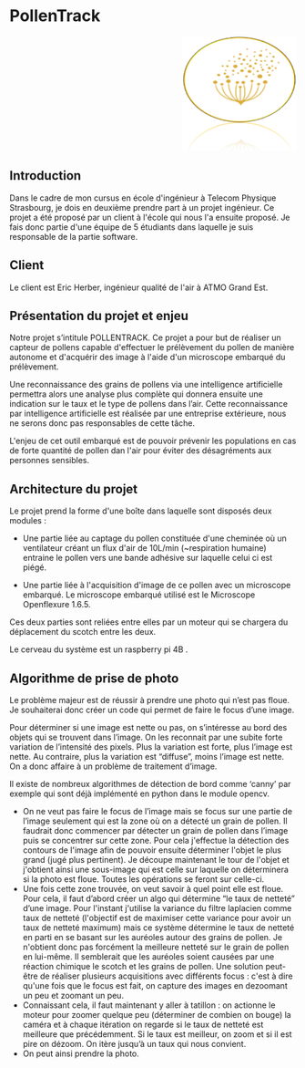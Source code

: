 # PollenTrack

<div style="text-align: right;">
    <img src="image/Logo_Pollentrack.png" alt="Logo Pollentrack" width="200" height="200">
</div>

## Introduction
Dans le cadre de mon cursus en école d'ingénieur à Telecom Physique Strasbourg, je dois en deuxième prendre part à un projet ingénieur. Ce projet a été proposé par un client à l'école qui nous l'a ensuite proposé. Je fais donc partie d'une équipe de 5 étudiants dans laquelle je suis responsable de la partie software.

## Client
Le client est Eric Herber, ingénieur qualité de l'air à ATMO Grand Est.

## Présentation du projet et enjeu
Notre projet s’intitule POLLENTRACK. Ce projet a pour but de réaliser un capteur de pollens capable d'effectuer le prélèvement du pollen de manière autonome et d'acquérir des image à l'aide d'un microscope embarqué du prélèvement. 

Une reconnaissance des grains de pollens via une intelligence artificielle permettra alors une analyse plus complète qui donnera ensuite une indication sur le taux et le type de pollens dans l’air. Cette reconnaissance par intelligence artificielle est réalisée par une entreprise extérieure, nous ne serons donc pas responsables de cette tâche. 

L'enjeu de cet outil embarqué est de pouvoir prévenir les populations en cas de forte quantité de pollen dan l'air pour éviter des désagréments aux personnes sensibles.

## Architecture du projet
Le projet prend la forme d'une boîte dans laquelle sont disposés deux modules :

- Une partie liée au captage du pollen constituée d'une cheminée où un ventilateur créant un flux d'air de 10L/min (~respiration humaine) entraine le pollen vers une bande adhésive sur laquelle celui ci est piégé.

- Une partie liée à l'acquisition d'image de ce pollen avec un microscope embarqué. Le microscope embarqué utilisé est le Microscope Openflexure 1.6.5.

Ces deux parties sont reliées entre elles par un moteur qui se chargera du déplacement du scotch entre les deux.

Le cerveau du système est un raspberry pi 4B .
## Algorithme de prise de photo
Le problème majeur est de réussir à prendre une photo qui n’est pas floue. Je souhaiterai donc créer un code qui permet de faire le focus d’une image. 

Pour déterminer si une image est nette ou pas, on s’intéresse au bord des objets qui se trouvent dans l’image. On les reconnait par une subite forte variation de l’intensité des pixels. Plus la variation est forte, plus l’image est nette. Au contraire, plus la variation est “diffuse”, moins l’image est nette. On a donc affaire à un problème de traitement d’image.

Il existe de nombreux algorithmes de détection de bord comme ‘canny’ par exemple qui sont déjà implémenté en python dans le module opencv.

- On ne veut pas faire le focus de l’image mais se focus sur une partie de l’image seulement qui est la zone où on a détecté un grain de pollen.
Il faudrait donc commencer par détecter un grain de pollen dans l’image puis se concentrer sur cette zone. Pour cela j'effectue la détection des contours de l'image afin de pouvoir ensuite déterminer l'objet le plus grand (jugé plus pertinent). Je découpe maintenant le tour de l'objet et j'obtient ainsi une sous-image qui est celle sur laquelle on déterminera si la photo est floue. Toutes les opérations se feront sur celle-ci.
- Une fois cette zone trouvée, on veut savoir à quel point elle est floue. Pour cela, il faut d’abord créer un algo qui détermine “le taux de netteté” d’une image. Pour l'instant j'utilise la variance du filtre laplacien comme taux de netteté (l'objectif est de maximiser cette variance pour avoir un taux de netteté maximum) mais ce système détermine le taux de netteté en parti en se basant sur les auréoles autour des grains de pollen. Je n'obtient donc pas forcément la meilleure netteté sur le grain de pollen en lui-même. Il semblerait que les auréoles soient causées par une réaction chimique le scotch et les grains de pollen. Une solution peut-être de réaliser plusieurs acquisitions avec différents focus : c'est à dire qu'une fois que le focus est fait, on capture des images en dezoomant un peu et zoomant un peu.
- Connaissant cela, il faut maintenant y aller à tatillon : on actionne le moteur pour zoomer quelque peu (déterminer de combien on bouge) la caméra et à chaque itération on regarde si le taux de netteté est meilleure que précédemment. Si le taux est meilleur, on zoom et si il est pire on dézoom. On itère jusqu’à un taux qui nous convient.
- On peut ainsi prendre la photo.
